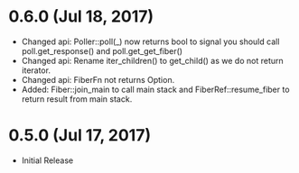 # 0.6.0 (Jul 18, 2017)

* Changed api: Poller::poll(_) now returns bool to signal you should call poll.get_response() and poll.get_get_fiber()
* Changed api: Rename iter_children() to get_child() as we do not return iterator.
* Changed api: FiberFn not returns Option<R>.
* Added: Fiber::join_main to call main stack and FiberRef::resume_fiber to return result from main stack.

# 0.5.0 (Jul 17, 2017)

* Initial Release